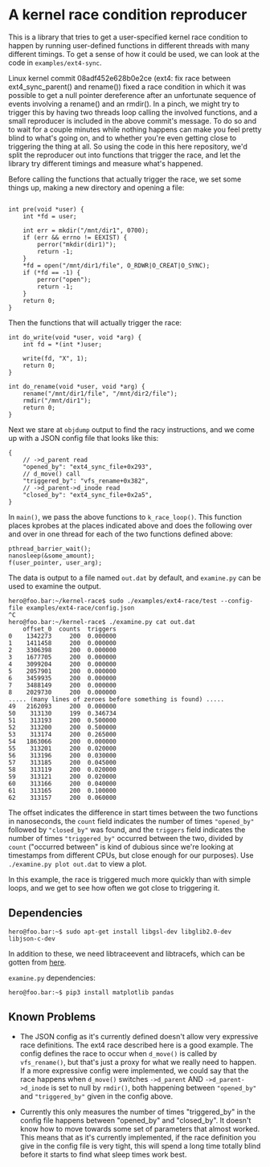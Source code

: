# A kernel race condition reproducer

This is a library that tries to get a user-specified kernel race
condition to happen by running user-defined functions in different
threads with many different timings. To get a sense of how
it could be used, we can look at the code in `examples/ext4-sync`.

Linux kernel commit 08adf452e628b0e2ce (ext4: fix race between
ext4_sync_parent() and rename()) fixed a race condition in which it
was possible to get a null pointer dereference after an unfortunate
sequence of events involving a rename() and an rmdir(). In a pinch, we
might try to trigger this by having two threads loop calling the
involved functions, and a small reproducer is included in the above
commit's message. To do so and to wait for a couple minutes while
nothing happens can make you feel pretty blind to what's going on, and
to whether you're even getting close to triggering the thing at
all. So using the code in this here repository, we'd split the
reproducer out into functions that trigger the race, and let the
library try different timings and measure what's happened.

Before calling the functions that actually trigger the race, we set
some things up, making a new directory and opening a file:

```

int pre(void *user) {
	int *fd = user;

	int err = mkdir("/mnt/dir1", 0700);
	if (err && errno != EEXIST) {
		perror("mkdir(dir1)");
		return -1;
	}
	*fd = open("/mnt/dir1/file", O_RDWR|O_CREAT|O_SYNC);
	if (*fd == -1) {
		perror("open");
		return -1;
	}
	return 0;
}
```

Then the functions that will actually trigger the race:

```
int do_write(void *user, void *arg) {
	int fd = *(int *)user;

	write(fd, "X", 1);
	return 0;
}

int do_rename(void *user, void *arg) {
	rename("/mnt/dir1/file", "/mnt/dir2/file");
	rmdir("/mnt/dir1");
	return 0;
}
```

Next we stare at `objdump` output to find the racy instructions,
and we come up with a JSON config file that looks like this:

```
{
    // ->d_parent read
    "opened_by": "ext4_sync_file+0x293",
    // d_move() call
    "triggered_by": "vfs_rename+0x382",
    // ->d_parent->d_inode read
    "closed_by": "ext4_sync_file+0x2a5",
}
```

In `main()`, we pass the above functions to `k_race_loop()`.  This
function places kprobes at the places indicated above and does the
following over and over in one thread for each of the two functions
defined above:

```
pthread_barrier_wait();
nanosleep(&some_amount);
f(user_pointer, user_arg);
```

The data is output to a file named `out.dat` by default, and `examine.py`
can be used to examine the output.

```console
hero@foo.bar:~/kernel-race$ sudo ./examples/ext4-race/test --config-file examples/ext4-race/config.json
^C
hero@foo.bar:~/kernel-race$ ./examine.py cat out.dat
    offset_0  counts  triggers
0    1342273     200  0.000000
1    1411458     200  0.000000
2    3306398     200  0.000000
3    1677705     200  0.000000
4    3099204     200  0.000000
5    2057901     200  0.000000
6    3459935     200  0.000000
7    3488149     200  0.000000
8    2029730     200  0.000000
..... (many lines of zeroes before something is found) .....
49   2162093     200  0.000000
50    313130     199  0.346734
51    313193     200  0.500000
52    313200     200  0.500000
53    313174     200  0.265000
54   1863066     200  0.000000
55    313201     200  0.020000
56    313196     200  0.030000
57    313185     200  0.045000
58    313119     200  0.020000
59    313121     200  0.020000
60    313166     200  0.040000
61    313165     200  0.100000
62    313157     200  0.060000
```

The offset indicates the difference in start times between the two
functions in nanoseconds, the `count` field indicates the number of
times `"opened_by"` followed by `"closed_by"` was found, and the
`triggers` field indicates the number of times `"triggered_by"`
occurred between the two, divided by `count` ("occurred between" is
kind of dubious since we're looking at timestamps from different CPUs, but close
enough for our purposes). Use `./examine.py plot out.dat` to view a plot.

In this example, the race is triggered much more quickly than with
simple loops, and we get to see how often we got close to triggering
it.

## Dependencies
```console
hero@foo.bar:~$ sudo apt-get install libgsl-dev libglib2.0-dev libjson-c-dev
```

In addition to these, we need libtraceevent and libtracefs, which can
be gotten from
[here](https://git.kernel.org/pub/scm/libs/libtrace/).

`examine.py` dependencies:
```console
hero@foo.bar:~$ pip3 install matplotlib pandas
```

## Known Problems
* The JSON config as it's currently defined doesn't allow very
expressive race definitions. The ext4 race described here is a good
example. The config defines the race to occur when `d_move()` is
called by `vfs_rename()`, but that's just a proxy for what we really
need to happen. If a more expressive config were implemented, we could
say that the race happens when `d_move()` switches `->d_parent` AND
`->d_parent->d_inode` is set to null by `rmdir()`, both happening between
`"opened_by"` and `"triggered_by"` given in the config above.

* Currently this only measures the number of times "triggered_by" in
  the config file happens between "opened_by" and "closed_by". It
  doesn't know how to move towards some set of parameters that almost
  worked. This means that as it's currently implemented, if the
  race definition you give in the config file is very tight, this will
  spend a long time totally blind before it starts to find what sleep
  times work best.